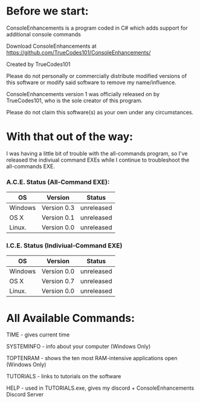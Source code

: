 # Before we start:

ConsoleEnhancements is a  program coded in C# which adds support for additional console commands

Download ConsoleEnhancements at https://github.com/TrueCodes101/ConsoleEnhancements/

Created by TrueCodes101

Please do not personally or commercially distribute modified versions of this software or modify said software to remove my name/influence.

ConsoleEnhancements version 1 was officially released on by TrueCodes101, who is the sole creator of this program.

Please do not claim this software(s) as your own under any circumstances.


# With that out of the way:

I was having a little bit of trouble with the all-commands program,
so I've released the indiviual command EXEs while I continue to
troubleshoot the all-commands EXE.


### A.C.E. Status (All-Command EXE):

| OS      | Version     | Status     |
|---------|-------------|------------|
| Windows | Version 0.3 | unreleased |
| OS X    | Version 0.1 | unreleased |
| Linux.  | Version 0.0 | unreleased |

### I.C.E. Status (Indiviual-Command EXE)

| OS      | Version     | Status     |
|---------|-------------|------------|
| Windows | Version 0.0 | unreleased |
| OS X    | Version 0.7 | unreleased |
| Linux.  | Version 0.0 | unreleased |

# All Available Commands:


TIME - gives current time

SYSTEMINFO - info about your computer (Windows Only)

TOPTENRAM - shows the ten most RAM-intensive applications open (Windows Only)

TUTORIALS - links to tutorials on the software

HELP -  used in TUTORIALS.exe, gives my discord + ConsoleEnhancements Discord Server
